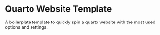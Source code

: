 # Quarto Website Template

A boilerplate template to quickly spin a quarto website with the most used options and settings. 

